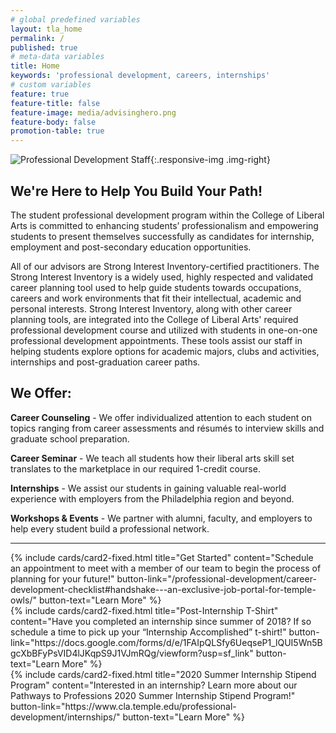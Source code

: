 ```yaml
---
# global predefined variables
layout: tla_home
permalink: /
published: true
# meta-data variables
title: Home
keywords: 'professional development, careers, internships'
# custom variables
feature: true
feature-title: false
feature-image: media/advisinghero.png
feature-body: false
promotion-table: true
---
```

![Professional Development Staff]({{site.baseurl}}/media/resizednewprofessionaldevelopmentgroup.jpg){:.responsive-img .img-right}
## We're Here to Help You Build Your Path!
The student professional development program within the College of Liberal Arts is committed to enhancing students’ professionalism and empowering students to present themselves successfully as candidates for internship, employment and post-secondary education opportunities.

All of our advisors are Strong Interest Inventory-certified practitioners. The Strong Interest Inventory is a widely used, highly respected and validated career planning tool used to help guide students towards occupations, careers and work environments that fit their intellectual, academic and personal interests. Strong Interest Inventory, along with other career planning tools, are integrated into the College of Liberal Arts' required professional development course and utilized with students in one-on-one professional development appointments. These tools assist our staff in helping students explore options for academic majors, clubs and activities, internships and post-graduation career paths.

## We Offer:
**Career Counseling** - We offer individualized attention to each student on topics ranging from career assessments and résumés to interview skills and graduate school preparation.

**Career Seminar** - We teach all students how their liberal arts skill set translates to the marketplace in our required 1-credit course.

**Internships** - We assist our students in gaining valuable real-world experience with employers from the Philadelphia region and beyond.

**Workshops & Events** - We partner with alumni, faculty, and employers to help every student build a professional network.

___

<div class="row row-wide">
  <div class="col m12 l4">{% include cards/card2-fixed.html
    title="Get Started"
    content="Schedule an appointment to meet with a member of our team to begin the process of planning for your future!"
    button-link="/professional-development/career-development-checklist#handshake---an-exclusive-job-portal-for-temple-owls/"
    button-text="Learn More" %}
  </div>
  <div class="col m12 l4">{% include cards/card2-fixed.html
    title="Post-Internship T-Shirt"
    content="Have you completed an internship since summer of 2018? If so schedule a time to pick up your “Internship Accomplished” t-shirt!"
    button-link="https://docs.google.com/forms/d/e/1FAIpQLSfy6UeqseP1_lQUI5Wn5BgcXbBFyPsVID4lJKqpS9J1VJmRQg/viewform?usp=sf_link"
    button-text="Learn More" %}
    </div>
    <div class="col m12 l4">{% include cards/card2-fixed.html
      title="2020 Summer Internship Stipend Program"
      content="Interested in an internship? Learn more about our Pathways to Professions 2020 Summer Internship Stipend Program!"
      button-link="https://www.cla.temple.edu/professional-development/internships/"
      button-text="Learn More" %}
    </div>
</div>
